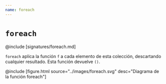 ```yaml
---
name: foreach
---
```


# `foreach`

@include [signatures/foreach.md]

`foreach` aplica la función `f` a cada elemento de esta colección, descartando cualquier resultado.
Esta función devuelve `()`.

@include [figure.html source="../images/foreach.svg" desc="Diagrama de la función foreach"]
